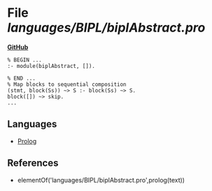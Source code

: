# File _languages/BIPL/biplAbstract.pro_
**[GitHub](https://github.com/softlang/yas/blob/master/languages/BIPL/biplAbstract.pro)**
```
% BEGIN ...
:- module(biplAbstract, []).

% END ...
% Map blocks to sequential composition
(stmt, block(Ss)) ~> S :- block(Ss) ~> S.
block([]) ~> skip.
...
```

## Languages
* [Prolog](../languages/Prolog.md)

## References
* elementOf('languages/BIPL/biplAbstract.pro',prolog(text))
